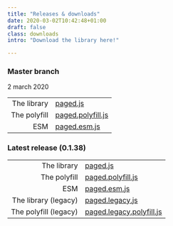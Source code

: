 ```yaml
---
title: "Releases & downloads"
date: 2020-03-02T10:42:48+01:00
draft: false
class: downloads
intro: "Download the library here!"

---
```



### Master branch 

2 march 2020



| |                 |
|----------:|:--------------------|
| The library | [paged.js](/releases/master/paged.js) |
| The polyfill | [paged.polyfill.js](/releases/master/paged.polyfill.js) |
| ESM | [paged.esm.js](/releases/master/paged.esm.js) |



### Latest release (0.1.38)

| |                 |
|----------:|:--------------------|
| The library | [paged.js](/releases/0-1-38/paged.js) |
| The polyfill | [paged.polyfill.js](/releases/0-1-38/paged.polyfill.js) |
| ESM | [paged.esm.js](/releases/0-1-38/paged.esm.js) |
| The library (legacy) | [paged.legacy.js](/releases/0-1-38/paged.legacy.js) |
| The polyfill (legacy) | [paged.legacy.polyfill.js](/releases/0-1-38/paged.legacy.polyfill.js) |